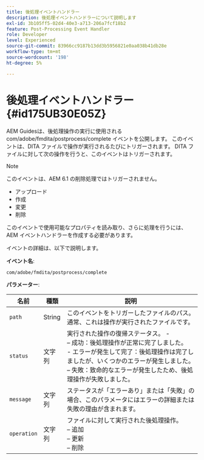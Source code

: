 ```yaml
---
title: 後処理イベントハンドラー
description: 後処理イベントハンドラーについて説明します
exl-id: 3b105ff5-02d4-40e3-a713-206a7fcf18b2
feature: Post-Processing Event Handler
role: Developer
level: Experienced
source-git-commit: 83966cc9187b13dd3b5956821e0aa038b41db28e
workflow-type: tm+mt
source-wordcount: '198'
ht-degree: 5%

---
```


# 後処理イベントハンドラー {#id175UB30E05Z}

AEM Guidesは、後処理操作の実行に使用される com/adobe/fmdita/postprocess/complete イベントを公開します。 このイベントは、DITA ファイルで操作が実行されるたびにトリガーされます。 DITA ファイルに対して次の操作を行うと、このイベントはトリガーされます。

>[!NOTE]
>
> このイベントは、AEM 6.1 の削除処理ではトリガーされません。

- アップロード
- 作成
- 変更
- 削除

このイベントで使用可能なプロパティを読み取り、さらに処理を行うには、AEM イベントハンドラーを作成する必要があります。

イベントの詳細は、以下で説明します。

**イベント名**:

```
com/adobe/fmdita/postprocess/complete 
```

**パラメーター**:

| 名前 | 種類 | 説明 |
|----|----|-----------|
| `path` | String | このイベントをトリガーしたファイルのパス。 通常、これは操作が実行されたファイルです。 |
| `status` | 文字列 | 実行された操作の復帰ステータス。 -<br> – 成功：後処理操作が正常に完了しました。 <br>- エラーが発生して完了：後処理操作は完了しましたが、いくつかのエラーが発生しました。 <br> – 失敗：致命的なエラーが発生したため、後処理操作が失敗しました。 |
| `message` | 文字列 | ステータスが「エラーあり」または「失敗」の場合、このパラメータにはエラーの詳細または失敗の理由が含まれます。 |
| `operation` | 文字列 | ファイルに対して実行された後処理操作。 <br> – 追加 <br> – 更新 <br> – 削除 |
